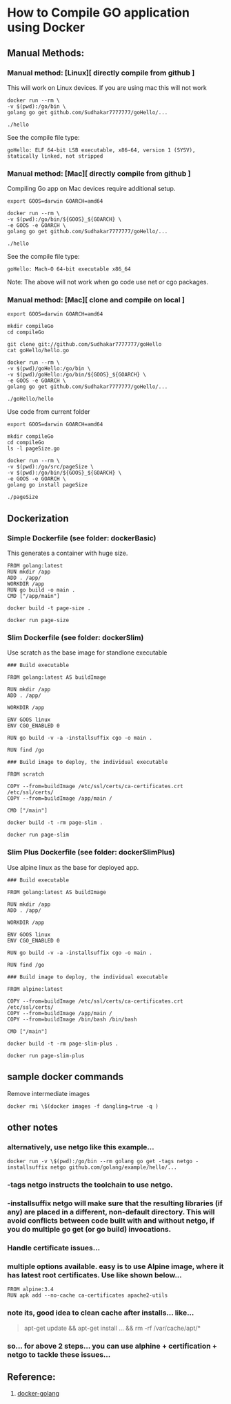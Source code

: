 # How to Compile GO application using Docker

## Manual Methods:

### Manual method: [Linux][ directly compile from github ]

This will work on Linux devices. If you are using mac this will not work

```
docker run --rm \
-v $(pwd):/go/bin \
golang go get github.com/Sudhakar7777777/goHello/...

./hello
```

See the compile file type:

```
goHello: ELF 64-bit LSB executable, x86-64, version 1 (SYSV), statically linked, not stripped
```

### Manual method: [Mac][ directly compile from github ]

Compiling Go app on Mac devices require additional setup.

```
export GOOS=darwin GOARCH=amd64

docker run --rm \
-v $(pwd):/go/bin/${GOOS}_${GOARCH} \
-e GOOS -e GOARCH \
golang go get github.com/Sudhakar7777777/goHello/...

./hello
```

See the compile file type:

```
goHello: Mach-O 64-bit executable x86_64
```

Note: The above will not work when go code use net or cgo packages.

### Manual method: [Mac][ clone and compile on local ]

```
export GOOS=darwin GOARCH=amd64

mkdir compileGo
cd compileGo

git clone git://github.com/Sudhakar7777777/goHello
cat goHello/hello.go

docker run --rm \
-v $(pwd)/goHello:/go/bin \
-v $(pwd)/goHello:/go/bin/${GOOS}_${GOARCH} \
-e GOOS -e GOARCH \
golang go get github.com/Sudhakar7777777/goHello/...

./goHello/hello
```

Use code from current folder

```
export GOOS=darwin GOARCH=amd64

mkdir compileGo
cd compileGo
ls -l pageSize.go

docker run --rm \
-v $(pwd):/go/src/pageSize \
-v $(pwd):/go/bin/${GOOS}_${GOARCH} \
-e GOOS -e GOARCH \
golang go install pageSize

./pageSize
```

## Dockerization

### Simple Dockerfile (see folder: dockerBasic)

This generates a container with huge size.

```
FROM golang:latest
RUN mkdir /app
ADD . /app/
WORKDIR /app
RUN go build -o main .
CMD ["/app/main"]
```

```
docker build -t page-size .
```

```
docker run page-size
```

### Slim Dockerfile (see folder: dockerSlim)

Use scratch as the base image for standlone executable

```
### Build executable

FROM golang:latest AS buildImage

RUN mkdir /app
ADD . /app/

WORKDIR /app

ENV GOOS linux
ENV CGO_ENABLED 0

RUN go build -v -a -installsuffix cgo -o main .

RUN find /go

### Build image to deploy, the individual executable

FROM scratch

COPY --from=buildImage /etc/ssl/certs/ca-certificates.crt /etc/ssl/certs/
COPY --from=buildImage /app/main /

CMD ["/main"]
```

```
docker build -t -rm page-slim .

docker run page-slim
```

### Slim Plus Dockerfile (see folder: dockerSlimPlus)

Use alpine linux as the base for deployed app.

```
### Build executable

FROM golang:latest AS buildImage

RUN mkdir /app
ADD . /app/

WORKDIR /app

ENV GOOS linux
ENV CGO_ENABLED 0

RUN go build -v -a -installsuffix cgo -o main .

RUN find /go

### Build image to deploy, the individual executable

FROM alpine:latest

COPY --from=buildImage /etc/ssl/certs/ca-certificates.crt /etc/ssl/certs/
COPY --from=buildImage /app/main /
COPY --from=buildImage /bin/bash /bin/bash

CMD ["/main"]
```

```
docker build -t -rm page-slim-plus .

docker run page-slim-plus
```

## sample docker commands

Remove intermediate images

```
docker rmi \$(docker images -f dangling=true -q )
```

## other notes

### alternatively, use netgo like this example...

```
docker run -v \$(pwd):/go/bin --rm golang go get -tags netgo -installsuffix netgo github.com/golang/example/hello/...
```

### -tags netgo instructs the toolchain to use netgo.

### -installsuffix netgo will make sure that the resulting libraries (if any) are placed in a different, non-default directory. This will avoid conflicts between code built with and without netgo, if you do multiple go get (or go build) invocations.

### Handle certificate issues...

### multiple options available. easy is to use Alpine image, where it has latest root certificates. Use like shown below...

```
FROM alpine:3.4
RUN apk add --no-cache ca-certificates apache2-utils
```

### note its, good idea to clean cache after installs... like...

> apt-get update && apt-get install ... && rm -rf /var/cache/apt/\*

### so... for above 2 steps... you can use alphine + certification + netgo to tackle these issues...

## Reference:

1. [docker-golang](https://www.docker.com/blog/docker-golang/)
